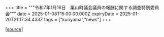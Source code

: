 +++
title = """令和7年1月16日　栗山町議会議員の報酬に関する調査特別委員会"""
date = 2025-01-08T15:00:00.000Z
expiryDate = 2025-01-20T21:17:34.433Z
tags = ["kuriyama","news"]
+++


[[source]](https://www.town.kuriyama.hokkaido.jp/site/gikai/29931.html)
